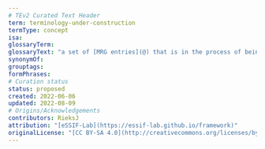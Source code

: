 ```yaml
---
# TEv2 Curated Text Header
term: terminology-under-construction
termType: concept
isa:
glossaryTerm:
glossaryText: "a set of [MRG entries](@) that is in the process of being modified, the result of which is a set of [MRG entries](@) that document (a specific version of) a [terminology](@)."
synonymOf:
grouptags:
formPhrases:
# Curation status
status: proposed
created: 2022-06-06
updated: 2022-08-09
# Origins/Acknowledgements
contributors: RieksJ
attribution: "[eSSIF-Lab](https://essif-lab.github.io/framework)"
originalLicense: "[CC BY-SA 4.0](http://creativecommons.org/licenses/by-sa/4.0/?ref=chooser-v1)"
---
```

